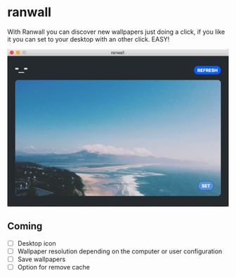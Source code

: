 ranwall
====================================

With Ranwall you can discover new wallpapers just doing a click, if you like it you can set to your desktop with an other click. EASY! 

![Screenshoot](screenshoot.png)

## Coming
- [ ] Desktop icon
- [ ] Wallpaper resolution depending on the computer or user configuration
- [ ] Save wallpapers
- [ ] Option for remove cache
